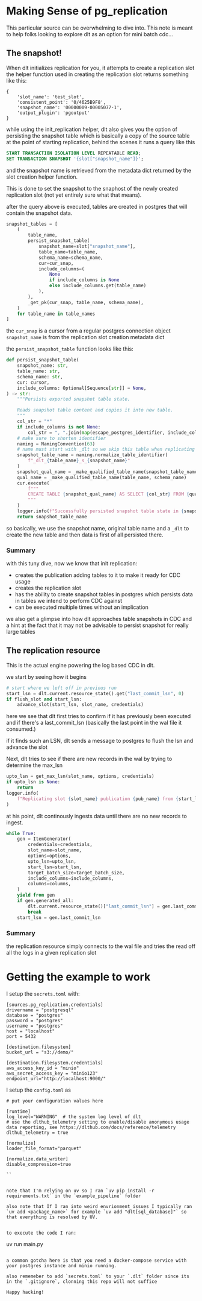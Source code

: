 # Making Sense of pg_replication

This particular source can be overwhelming to dive into. This note is meant to help folks looking to explore dlt as an option for mini batch cdc...

## The snapshot!

When dlt initializes replication for you, it attempts to create a replication slot the helper function used in creating the replication slot returns something like this:

```
{
    'slot_name': 'test_slot', 
    'consistent_point': '0/4625B9F8', 
    'snapshot_name': '00000009-00005077-1', 
    'output_plugin': 'pgoutput'
}
```

while using the init_replication helper, dlt also gives you the option of persisting the snapshot table which is basically a copy of the source table at the point of starting replication, behind the scenes it runs a query like this

```sql
START TRANSACTION ISOLATION LEVEL REPEATABLE READ;
SET TRANSACTION SNAPSHOT '{slot["snapshot_name"]}';
```

and the snapshot name is retrieved from the metadata dict returned by the slot creation helper function.

This is done to set the snapshot to the snaphost of the newly created replication slot (not yet entirely sure what that means).

after the query above is executed, tables are created in postgres that will contain the snapshot data.

```python
snapshot_tables = [
    (
        table_name,
        persist_snapshot_table(
            snapshot_name=slot["snapshot_name"],
            table_name=table_name,
            schema_name=schema_name,
            cur=cur_snap,
            include_columns=(
                None
                if include_columns is None
                else include_columns.get(table_name)
            ),
        ),
        _get_pk(cur_snap, table_name, schema_name),
    )
    for table_name in table_names
]
```

the `cur_snap` is a cursor from a regular postgres connection object
`snapshot_name` is from the replication slot creation metadata dict

the `persist_snapshot_table` function looks like this:

```python
def persist_snapshot_table(
    snapshot_name: str,
    table_name: str,
    schema_name: str,
    cur: cursor,
    include_columns: Optional[Sequence[str]] = None,
) -> str:
    """Persists exported snapshot table state.

    Reads snapshot table content and copies it into new table.
    """
    col_str = "*"
    if include_columns is not None:
        col_str = ", ".join(map(escape_postgres_identifier, include_columns))
    # make sure to shorten identifier
    naming = NamingConvention(63)
    # name must start with _dlt so we skip this table when replicating
    snapshot_table_name = naming.normalize_table_identifier(
        f"_dlt_{table_name}_s_{snapshot_name}"
    )
    snapshot_qual_name = _make_qualified_table_name(snapshot_table_name, schema_name)
    qual_name = _make_qualified_table_name(table_name, schema_name)
    cur.execute(
        f"""
        CREATE TABLE {snapshot_qual_name} AS SELECT {col_str} FROM {qual_name};
        """
    )
    logger.info(f"Successfully persisted snapshot table state in {snapshot_qual_name}.")
    return snapshot_table_name
```

so basically, we use the snapshot name, original table name and a `_dlt` to create the new table and then data is first of all persisted there.


### Summary

with this tuny dive, now we know that init replication:

- creates the publication adding tables to it to make it ready for CDC usage
- creates the replication slot
- has the ability to create snapshot tables in postgres which persists data in tables we intend to perform CDC against
- can be executed multiple times without an implication

we also get a glimpse into how dlt approaches table snapshots in CDC and a hint at the fact that it may not be advisable to persist snapshot for really large tables


## The replication resource

This is the actual engine powering the log based CDC in dlt.

we start by seeing how it begins

```python
# start where we left off in previous run
start_lsn = dlt.current.resource_state().get("last_commit_lsn", 0)
if flush_slot and start_lsn:
    advance_slot(start_lsn, slot_name, credentials)
```

here we see that dlt first tries to confirm if it has previously been executed and if there's a last_commit_lsn (basically the last point in the wal file it consumed.)

if it finds such an LSN, dlt sends a message to postgres to flush the lsn and advance the slot

Next, dlt tries to see if there are new records in the wal by trying to determine the max_lsn

```python
upto_lsn = get_max_lsn(slot_name, options, credentials)
if upto_lsn is None:
    return
logger.info(
    f"Replicating slot {slot_name} publication {pub_name} from {start_lsn} to {upto_lsn}"
)
```

at his point, dlt continously ingests data until there are no new records to ingest.


```python
while True:
    gen = ItemGenerator(
        credentials=credentials,
        slot_name=slot_name,
        options=options,
        upto_lsn=upto_lsn,
        start_lsn=start_lsn,
        target_batch_size=target_batch_size,
        include_columns=include_columns,
        columns=columns,
    )
    yield from gen
    if gen.generated_all:
        dlt.current.resource_state()["last_commit_lsn"] = gen.last_commit_lsn
        break
    start_lsn = gen.last_commit_lsn
```

### Summary
the replication resource simply connects to the wal file and tries the read off all the logs in a given replication slot


# Getting the example to work

I setup the `secrets.toml` with:

```
[sources.pg_replication.credentials]
drivername = "postgresql"
database = "postgres" 
password = "postgres" 
username = "postgres" 
host = "localhost" 
port = 5432

[destination.filesystem]
bucket_url = "s3://demo/"

[destination.filesystem.credentials]
aws_access_key_id = "minio" 
aws_secret_access_key = "minio123"
endpoint_url="http://localhost:9000/"
```

I setup the `config.toml` as 

```
# put your configuration values here

[runtime]
log_level="WARNING"  # the system log level of dlt
# use the dlthub_telemetry setting to enable/disable anonymous usage data reporting, see https://dlthub.com/docs/reference/telemetry
dlthub_telemetry = true

[normalize]
loader_file_format="parquet"

[normalize.data_writer]
disable_compression=true

``


note that I'm relying on uv so I ran `uv pip install -r requirements.txt` in the `example_pipeline` folder

also note that If I ran into weird envrionment issues I typically ran `uv add <package_name>` for example `uv add "dlt[sql_database]"` so that everything is resolved by UV.


to execute the code I ran:

```
uv run main.py           
```

a common gotcha here is that you need a docker-compose service with your postgres instance and minio running.

also rememeber to add `secrets.toml` to your `.dlt` folder since its in the `.gitignore`, clonning this repo will not suffice

Happy hacking!